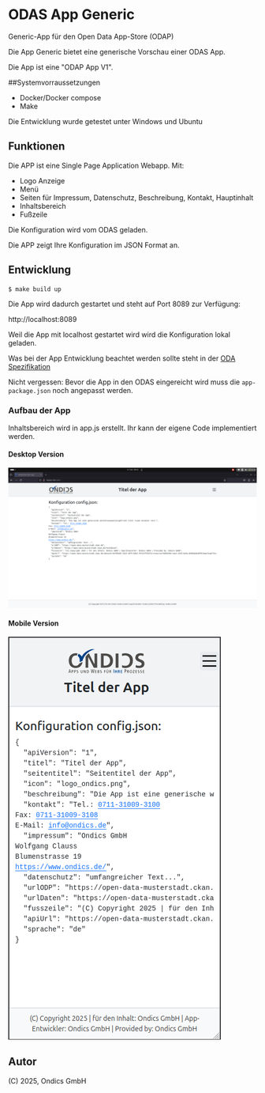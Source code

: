 # ODAS App Generic

Generic-App für den Open Data App-Store (ODAP)

Die App Generic bietet eine generische Vorschau einer ODAS App.

Die App ist eine "ODAP App V1".

##Systemvorraussetzungen

- Docker/Docker compose
- Make

Die Entwicklung wurde getestet unter Windows und Ubuntu

## Funktionen

Die APP ist eine Single Page Application Webapp. Mit:

- Logo Anzeige
- Menü
- Seiten für Impressum, Datenschutz, Beschreibung, Kontakt, Hauptinhalt
- Inhaltsbereich
- Fußzeile

Die Konfiguration wird vom ODAS geladen.

Die APP zeigt Ihre Konfiguration im JSON Format an.

## Entwicklung

    $ make build up

Die App wird dadurch gestartet und steht auf Port 8089 zur Verfügung:

http://localhost:8089

Weil die App mit localhost gestartet wird wird die Konfiguration lokal geladen.

Was bei der App Entwicklung beachtet werden sollte steht in der [ODA Spezifikation](https://open-data-apps.github.io/open-data-app-docs/)

Nicht vergessen: Bevor die App in den ODAS eingereicht wird muss die `app-package.json` noch angepasst werden.

### Aufbau der App

Inhaltsbereich wird in app.js erstellt. Ihr kann der eigene Code implementiert werden.

#### Desktop Version

![Alt-Text](/assets/Desktop_Screenshot.png)

#### Mobile Version

![Alt-Text](/assets/Mobile_Screenshot.png)

## Autor

(C) 2025, Ondics GmbH
